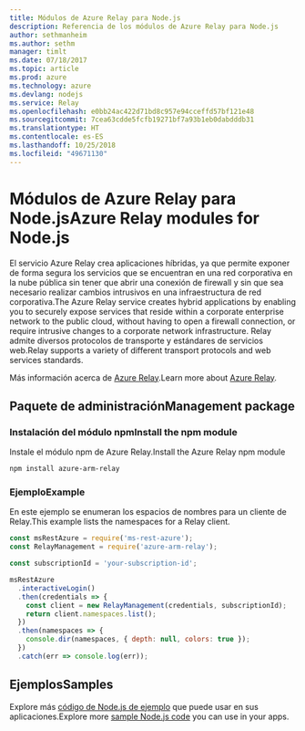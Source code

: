 ```yaml
---
title: Módulos de Azure Relay para Node.js
description: Referencia de los módulos de Azure Relay para Node.js
author: sethmanheim
ms.author: sethm
manager: timlt
ms.date: 07/18/2017
ms.topic: article
ms.prod: azure
ms.technology: azure
ms.devlang: nodejs
ms.service: Relay
ms.openlocfilehash: e0bb24ac422d71bd8c957e94cceffd57bf121e48
ms.sourcegitcommit: 7cea63cdde5fcfb19271bf7a93b1eb0dabdddb31
ms.translationtype: HT
ms.contentlocale: es-ES
ms.lasthandoff: 10/25/2018
ms.locfileid: "49671130"
---
```

# <a name="azure-relay-modules-for-nodejs"></a><span data-ttu-id="785c0-103">Módulos de Azure Relay para Node.js</span><span class="sxs-lookup"><span data-stu-id="785c0-103">Azure Relay modules for Node.js</span></span>

<span data-ttu-id="785c0-104">El servicio Azure Relay crea aplicaciones híbridas, ya que permite exponer de forma segura los servicios que se encuentran en una red corporativa en la nube pública sin tener que abrir una conexión de firewall y sin que sea necesario realizar cambios intrusivos en una infraestructura de red corporativa.</span><span class="sxs-lookup"><span data-stu-id="785c0-104">The Azure Relay service creates hybrid applications by enabling you to securely expose services that reside within a corporate enterprise network to the public cloud, without having to open a firewall connection, or require intrusive changes to a corporate network infrastructure.</span></span> <span data-ttu-id="785c0-105">Relay admite diversos protocolos de transporte y estándares de servicios web.</span><span class="sxs-lookup"><span data-stu-id="785c0-105">Relay supports a variety of different transport protocols and web services standards.</span></span>

<span data-ttu-id="785c0-106">Más información acerca de [Azure Relay](https://docs.microsoft.com/azure/service-bus-relay/relay-what-is-it).</span><span class="sxs-lookup"><span data-stu-id="785c0-106">Learn more about [Azure Relay](https://docs.microsoft.com/azure/service-bus-relay/relay-what-is-it).</span></span>

## <a name="management-package"></a><span data-ttu-id="785c0-107">Paquete de administración</span><span class="sxs-lookup"><span data-stu-id="785c0-107">Management package</span></span>

### <a name="install-the-npm-module"></a><span data-ttu-id="785c0-108">Instalación del módulo npm</span><span class="sxs-lookup"><span data-stu-id="785c0-108">Install the npm module</span></span>

<span data-ttu-id="785c0-109">Instale el módulo npm de Azure Relay.</span><span class="sxs-lookup"><span data-stu-id="785c0-109">Install the Azure Relay npm module</span></span>

```bash
npm install azure-arm-relay
```

### <a name="example"></a><span data-ttu-id="785c0-110">Ejemplo</span><span class="sxs-lookup"><span data-stu-id="785c0-110">Example</span></span>

<span data-ttu-id="785c0-111">En este ejemplo se enumeran los espacios de nombres para un cliente de Relay.</span><span class="sxs-lookup"><span data-stu-id="785c0-111">This example lists the namespaces for a Relay client.</span></span>

```javascript
const msRestAzure = require('ms-rest-azure');
const RelayManagement = require('azure-arm-relay');

const subscriptionId = 'your-subscription-id';

msRestAzure
  .interactiveLogin()
  .then(credentials => {
    const client = new RelayManagement(credentials, subscriptionId);
    return client.namespaces.list();
  })
  .then(namespaces => {
    console.dir(namespaces, { depth: null, colors: true });
  })
  .catch(err => console.log(err));
```

## <a name="samples"></a><span data-ttu-id="785c0-112">Ejemplos</span><span class="sxs-lookup"><span data-stu-id="785c0-112">Samples</span></span>

<span data-ttu-id="785c0-113">Explore más [código de Node.js de ejemplo](https://azure.microsoft.com/resources/samples/?platform=nodejs) que puede usar en sus aplicaciones.</span><span class="sxs-lookup"><span data-stu-id="785c0-113">Explore more [sample Node.js code](https://azure.microsoft.com/resources/samples/?platform=nodejs) you can use in your apps.</span></span>
